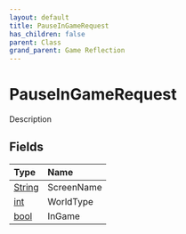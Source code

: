 ```yaml
---
layout: default
title: PauseInGameRequest
has_children: false
parent: Class
grand_parent: Game Reflection
---
```

# PauseInGameRequest
Description 

## Fields
| Type | Name |
|:-------------|:--------------|
| [String](/game-reflection/components/string.md) | ScreenName |
| [int](/game-reflection/enums/int.md) | WorldType |
| [bool](/game-reflection/components/bool.md) | InGame |
